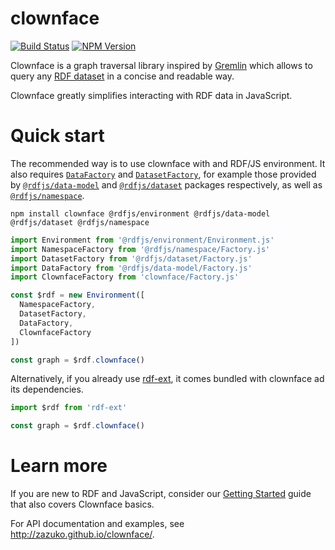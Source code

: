 # clownface

[![Build Status](https://travis-ci.org/zazuko/clownface.svg?branch=master)](https://travis-ci.org/github/zazuko/clownface)
[![NPM Version](https://img.shields.io/npm/v/clownface.svg?style=flat)](https://npm.im/clownface)

Clownface is a graph traversal library inspired by [Gremlin](https://tinkerpop.apache.org/gremlin.html) which allows to query any [RDF dataset](https://rdf.js.org/dataset-spec/) in a concise and readable way.

Clownface greatly simplifies interacting with RDF data in JavaScript.

# Quick start

The recommended way is to use clownface with and RDF/JS environment.
It also requires [`DataFactory`](https://rdf.js.org/data-model-spec/#datafactory-interface) and [`DatasetFactory`](https://rdf.js.org/dataset-spec/#datasetfactory-interface), for example those provided by [`@rdfjs/data-model`](https://npm.im/@rdfjs/data-model) and [`@rdfjs/dataset`](https://npm.im/@rdfjs/dataset) packages respectively, as well as [`@rdfjs/namespace`](https://npm.im/@rdfjs/namespace).

```shell
npm install clownface @rdfjs/environment @rdfjs/data-model @rdfjs/dataset @rdfjs/namespace
````

```js
import Environment from '@rdfjs/environment/Environment.js'
import NamespaceFactory from '@rdfjs/namespace/Factory.js'
import DatasetFactory from '@rdfjs/dataset/Factory.js'
import DataFactory from '@rdfjs/data-model/Factory.js'
import ClownfaceFactory from 'clownface/Factory.js'

const $rdf = new Environment([
  NamespaceFactory,
  DatasetFactory,
  DataFactory,
  ClownfaceFactory
])

const graph = $rdf.clownface()
```

Alternatively, if you already use [rdf-ext](https://npm.im/rdf-ext), it comes bundled with clownface ad its dependencies.

```js
import $rdf from 'rdf-ext'

const graph = $rdf.clownface()
```

# Learn more

If you are new to RDF and JavaScript, consider our [Getting Started](https://zazuko.com/get-started/developers/#traverse-an-rdf-graph) guide that also covers Clownface basics.

For API documentation and examples, see http://zazuko.github.io/clownface/.
